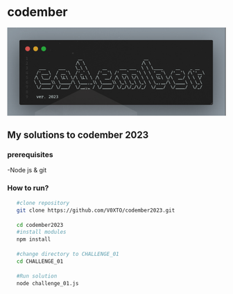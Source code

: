# codember
![codember2023](./codemberimage.png)
## My solutions to codember 2023

### prerequisites
 -Node js & git

### How to run?
```bash
   #clone repository
   git clone https://github.com/V0XTO/codember2023.git

   cd codember2023
   #install modules
   npm install

   #change directory to CHALLENGE_01
   cd CHALLENGE_01

   #Run solution
   node challenge_01.js
```

